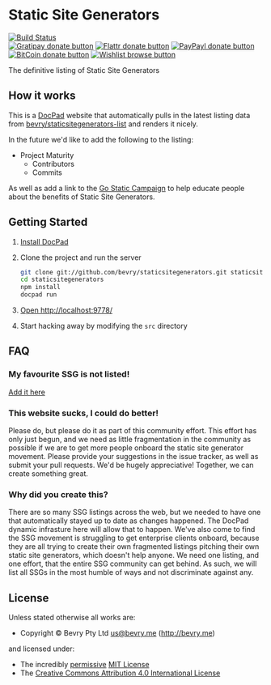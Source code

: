 # Static Site Generators

<!-- BADGES/ -->

[![Build Status](https://img.shields.io/travis/bevry/staticsitegenerators-website/master.svg)](http://travis-ci.org/bevry/staticsitegenerators-website "Check this project's build status on TravisCI")<br/>
[![Gratipay donate button](https://img.shields.io/gratipay/bevry.svg)](https://www.gratipay.com/bevry/ "Donate weekly to this project using Gratipay")
[![Flattr donate button](https://img.shields.io/badge/flattr-donate-yellow.svg)](http://flattr.com/thing/344188/balupton-on-Flattr "Donate monthly to this project using Flattr")
[![PayPayl donate button](https://img.shields.io/badge/paypal-donate-yellow.svg)](https://www.paypal.com/cgi-bin/webscr?cmd=_s-xclick&hosted_button_id=QB8GQPZAH84N6 "Donate once-off to this project using Paypal")
[![BitCoin donate button](https://img.shields.io/badge/bitcoin-donate-yellow.svg)](https://coinbase.com/checkouts/9ef59f5479eec1d97d63382c9ebcb93a "Donate once-off to this project using BitCoin")
[![Wishlist browse button](https://img.shields.io/badge/wishlist-donate-yellow.svg)](http://amzn.com/w/2F8TXKSNAFG4V "Buy an item on our wishlist for us")

<!-- /BADGES -->


<!-- DESCRIPTION/ -->

The definitive listing of Static Site Generators

<!-- /DESCRIPTION -->


## How it works

This is a [DocPad](http://docpad.org) website that automatically pulls in the latest listing data from [bevry/staticsitegenerators-list](https://github.com/bevry/staticsitegenerators-list) and renders it nicely.

In the future we'd like to add the following to the listing:

- Project Maturity
	- Contributors
	- Commits

As well as add a link to the [Go Static Campaign](https://github.com/bevry/gostatic) to help educate people about the benefits of Static Site Generators.


## Getting Started

1. [Install DocPad](http://docpad.org/install)

1. Clone the project and run the server

	``` bash
	git clone git://github.com/bevry/staticsitegenerators.git staticsitegenerators
	cd staticsitegenerators
	npm install
	docpad run
	```

1. [Open http://localhost:9778/](http://localhost:9778/)

1. Start hacking away by modifying the `src` directory


## FAQ

### My favourite SSG is not listed!
[Add it here](https://github.com/bevry/staticsitegenerators-list/edit/master/list.yaml)

### This website sucks, I could do better!
Please do, but please do it as part of this community effort. This effort has only just begun, and we need as little fragmentation in the community as possible if we are to get more people onboard the static site generator movement. Please provide your suggestions in the issue tracker, as well as submit your pull requests. We'd be hugely appreciative! Together, we can create something great.

### Why did you create this?
There are so many SSG listings across the web, but we needed to have one that automatically stayed up to date as changes happened. The DocPad dynamic infrasture here will allow that to happen. We've also come to find the SSG movement is struggling to get enterprise clients onboard, because they are all trying to create their own fragmented listings pitching their own static site generators, which doesn't help anyone. We need one listing, and one effort, that the entire SSG community can get behind. As such, we will list all SSGs in the most humble of ways and not discriminate against any.


<!-- LICENSE/ -->

## License

Unless stated otherwise all works are:

- Copyright &copy; Bevry Pty Ltd <us@bevry.me> (http://bevry.me)

and licensed under:

- The incredibly [permissive](http://en.wikipedia.org/wiki/Permissive_free_software_licence) [MIT License](http://opensource.org/licenses/mit-license.php)
- The [Creative Commons Attribution 4.0 International License](http://creativecommons.org/licenses/by/4.0/)

<!-- /LICENSE -->


